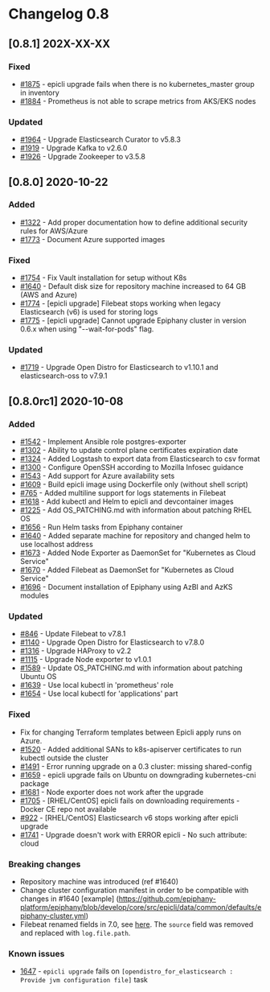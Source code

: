 # Changelog 0.8

## [0.8.1] 202X-XX-XX

### Fixed

- [#1875](https://github.com/epiphany-platform/epiphany/issues/1875) - epicli upgrade fails when there is no kubernetes_master group in inventory
- [#1884](https://github.com/epiphany-platform/epiphany/issues/1884) - Prometheus is not able to scrape metrics from AKS/EKS nodes

### Updated

- [#1964](https://github.com/epiphany-platform/epiphany/issues/1964) - Upgrade Elasticsearch Curator to v5.8.3
- [#1919](https://github.com/epiphany-platform/epiphany/issues/1919) - Upgrade Kafka to v2.6.0
- [#1926](https://github.com/epiphany-platform/epiphany/issues/1926) - Upgrade Zookeeper to v3.5.8

## [0.8.0] 2020-10-22

### Added

- [#1322](https://github.com/epiphany-platform/epiphany/issues/1322) - Add proper documentation how to define additional security rules for AWS/Azure
- [#1773](https://github.com/epiphany-platform/epiphany/issues/1773) - Document Azure supported images

### Fixed

- [#1754](https://github.com/epiphany-platform/epiphany/issues/1754) - Fix Vault installation for setup without K8s
- [#1640](https://github.com/epiphany-platform/epiphany/issues/1640) - Default disk size for repository machine increased to 64 GB (AWS and Azure)
- [#1774](https://github.com/epiphany-platform/epiphany/issues/1774) - [epicli upgrade] Filebeat stops working when legacy Elasticsearch (v6) is used for storing logs
- [#1775](https://github.com/epiphany-platform/epiphany/issues/1775) - [epicli upgrade] Cannot upgrade Epiphany cluster in version 0.6.x when using "--wait-for-pods" flag.

### Updated

- [#1719](https://github.com/epiphany-platform/epiphany/issues/1719) - Upgrade Open Distro for Elasticsearch to v1.10.1 and elasticsearch-oss to v7.9.1

## [0.8.0rc1] 2020-10-08

### Added

- [#1542](https://github.com/epiphany-platform/epiphany/issues/1542) - Implement Ansible role postgres-exporter
- [#1302](https://github.com/epiphany-platform/epiphany/issues/1302) - Ability to update control plane certificates expiration date
- [#1324](https://github.com/epiphany-platform/epiphany/issues/1324) - Added Logstash to export data from Elasticsearch to csv format
- [#1300](https://github.com/epiphany-platform/epiphany/issues/1300) - Configure OpenSSH according to Mozilla Infosec guidance
- [#1543](https://github.com/epiphany-platform/epiphany/issues/1543) - Add support for Azure availability sets
- [#1609](https://github.com/epiphany-platform/epiphany/issues/1609) - Build epicli image using Dockerfile only (without shell script)
- [#765](https://github.com/epiphany-platform/epiphany/issues/765) - Added multiline support for logs statements in Filebeat
- [#1618](https://github.com/epiphany-platform/epiphany/issues/1618) - Add kubectl and Helm to epicli and devcontainer images
- [#1225](https://github.com/epiphany-platform/epiphany/issues/1225) - Add OS_PATCHING.md with information about patching RHEL OS
- [#1656](https://github.com/epiphany-platform/epiphany/issues/1656) - Run Helm tasks from Epiphany container
- [#1640](https://github.com/epiphany-platform/epiphany/issues/1640) - Added separate machine for repository and changed helm to use localhost address
- [#1673](https://github.com/epiphany-platform/epiphany/issues/1673) - Added Node Exporter as DaemonSet for "Kubernetes as Cloud Service"
- [#1670](https://github.com/epiphany-platform/epiphany/issues/1670) - Added Filebeat as DaemonSet for "Kubernetes as Cloud Service"
- [#1696](https://github.com/epiphany-platform/epiphany/issues/1696) - Document installation of Epiphany using AzBI and AzKS modules

### Updated

- [#846](https://github.com/epiphany-platform/epiphany/issues/846) - Update Filebeat to v7.8.1
- [#1140](https://github.com/epiphany-platform/epiphany/issues/1140) - Upgrade Open Distro for Elasticsearch to v7.8.0
- [#1316](https://github.com/epiphany-platform/epiphany/issues/1316) - Upgrade HAProxy to v2.2
- [#1115](https://github.com/epiphany-platform/epiphany/issues/1115) - Upgrade Node exporter to v1.0.1
- [#1589](https://github.com/epiphany-platform/epiphany/issues/1589) - Update OS_PATCHING.md with information about patching Ubuntu OS
- [#1639](https://github.com/epiphany-platform/epiphany/issues/1639) - Use local kubectl in 'prometheus' role
- [#1654](https://github.com/epiphany-platform/epiphany/issues/1654) - Use local kubectl for 'applications' part

### Fixed

- Fix for changing Terraform templates between Epicli apply runs on Azure.
- [#1520](https://github.com/epiphany-platform/epiphany/issues/1520) - Added additional SANs to k8s-apiserver certificates to run kubectl outside the cluster
- [#1491](https://github.com/epiphany-platform/epiphany/issues/1491) - Error running upgrade on a 0.3 cluster: missing shared-config
- [#1659](https://github.com/epiphany-platform/epiphany/issues/1659) - epicli upgrade fails on Ubuntu on downgrading kubernetes-cni package
- [#1681](https://github.com/epiphany-platform/epiphany/issues/1681) - Node exporter does not work after the upgrade
- [#1705](https://github.com/epiphany-platform/epiphany/issues/1705) - [RHEL/CentOS] epicli fails on downloading requirements - Docker CE repo not available
- [#922](https://github.com/epiphany-platform/epiphany/issues/922) - [RHEL/CentOS] Elasticsearch v6 stops working after epicli upgrade
- [#1741](https://github.com/epiphany-platform/epiphany/issues/1741) - Upgrade doesn't work with ERROR epicli - No such attribute: cloud

### Breaking changes

- Repository machine was introduced (ref #1640)
- Change cluster configuration manifest in order to be compatible with changes in #1640 [example] (https://github.com/epiphany-platform/epiphany/blob/develop/core/src/epicli/data/common/defaults/epiphany-cluster.yml)
- Filebeat renamed fields in 7.0, see [here](https://www.elastic.co/guide/en/beats/libbeat/current/breaking-changes-7.0.html#_field_name_changes). The `source` field was removed and replaced with `log.file.path`.

### Known issues

- [1647](https://github.com/epiphany-platform/epiphany/issues/1647) - `epicli upgrade` fails on `[opendistro_for_elasticsearch : Provide jvm configuration file]` task
